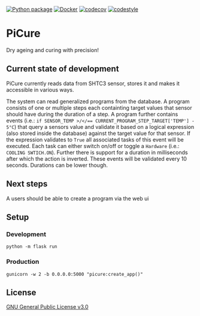 [![Python package](https://github.com/mhupfauer/picure/actions/workflows/lint_and_install.yml/badge.svg?branch=master)](https://github.com/mhupfauer/picure/actions/workflows/lint_and_install.yml)
[![Docker](https://github.com/mhupfauer/picure/actions/workflows/docker-publish.yml/badge.svg)](https://github.com/mhupfauer/picure/actions/workflows/docker-publish.yml)
[![codecov](https://codecov.io/gh/mhupfauer/picure/branch/master/graph/badge.svg?token=BERJVA1WKV)](https://codecov.io/gh/mhupfauer/picure)
[![codestyle](https://img.shields.io/badge/code%20style-black-black)](https://github.com/psf/black#readme)

# PiCure
Dry ageing and curing with precision!

## Current state of development
PiCure currently reads data from SHTC3 sensor, stores it and makes it accessible in various ways.

The system can read generalized programs from the database. A program consists of one or multiple steps each containting target values that sensor should have during the
duration of a step. A program further contains events (i.e.: `if SENSOR_TEMP >/</== CURRENT_PROGRAM_STEP_TARGET['TEMP'] - 5°C`) that query a sensors value and validate it
based on a logical expression (also stored inside the database) against the target value for that sensor. If the expression validates to `True` all associated tasks of this
event will be executed. Each task can either switch on/off or toggle a `Hardware` (i.e.: `COOLING SWTICH.ON`). Further there is support for a duration in milliseconds after
which the action is inverted. These events will be validated every 10 seconds. Durations can be lower though.

## Next steps
A users should be able to create a program via the web ui

## Setup
### Development
```python -m flask run```

### Production
```gunicorn -w 2 -b 0.0.0.0:5000 "picure:create_app()"```

## License
[GNU General Public License v3.0](https://github.com/mhupfauer/picure/blob/master/LICENSE.txt)

